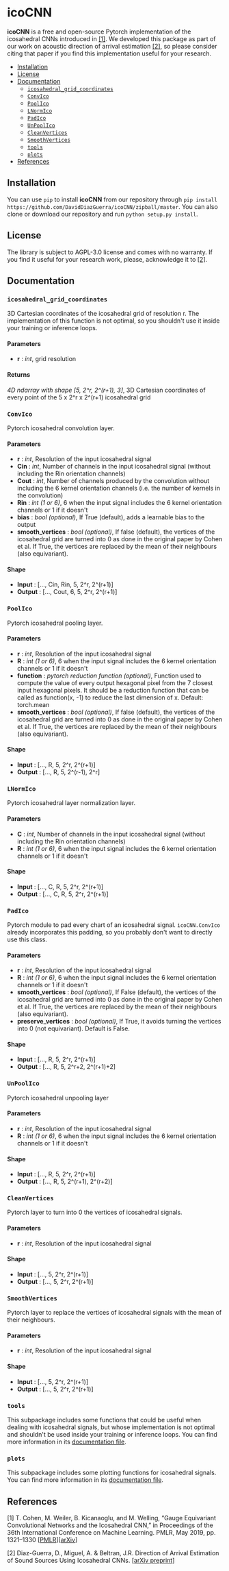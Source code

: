 
# icoCNN

**icoCNN** is a free and open-source Pytorch implementation of the icosahedral CNNs introduced in [[1]](#references). 
We developed this package as part of our work on acoustic direction of arrival estimation [[2]](#references), so please
consider citing that paper if you find this implementation useful for your research.

- [Installation](#installation)
- [License](#license)
- [Documentation](#documentation)
  * [`icosahedral_grid_coordinates`](#icosahedral_grid_coordinates)
  * [`ConvIco`](#ConvIco)
  * [`PoolIco`](#PoolIco)
  * [`LNormIco`](#LNormIco)
  * [`PadIco`](#PadIco)
  * [`UnPoolIco`](#UnPoolIco)
  * [`CleanVertices`](#CleanVertices)
  * [`SmoothVertices`](#SmoothVertices)
  * [`tools`](#tools)
  * [`plots`](#plots)
- [References](#references)

## Installation

You can use `pip` to install **icoCNN** from our repository through `pip install  https://github.com/DavidDiazGuerra/icoCNN/zipball/master`. 
You can also clone or download our repository and run `python setup.py install`.


## License

The library is subject to AGPL-3.0 license and comes with no warranty. If you find it useful for your research work, 
please, acknowledge it to [[2]](#references).

## Documentation

### `icosahedral_grid_coordinates`
3D Cartesian coordinates of the icosahedral grid of resolution r.
The implementation of this function is not optimal, so you shouldn't use it inside your training or inference loops.
#### Parameters
* **r** : *int*, grid resolution
#### Returns
*4D ndarray with shape [5, 2^r, 2^(r+1), 3]*,
3D Cartesian coordinates of every point of the 5 x 2^r x 2^(r+1) icosahedral grid

### `ConvIco`
Pytorch icosahedral convolution layer.
#### Parameters
* **r** : *int*,
        Resolution of the input icosahedral signal
* **Cin** : *int*,
        Number of channels in the input icosahedral signal (without including the Rin orientation channels)
* **Cout** : *int*,
        Number of channels produced by the convolution without including the 6 kernel orientation channels
        (i.e. the number of kernels in the convolution)
* **Rin** : *int (1 or 6)*, 
        6 when the input signal includes the 6 kernel orientation channels or 1 if it doesn't
* **bias** : *bool (optional)*,
        If True (default), adds a learnable bias to the output
* **smooth_vertices** : *bool (optional)*,
        If false (default), the vertices of the icosahedral grid are turned into 0 as done in the original paper by
        Cohen et al. If True, the vertices are replaced by the mean of their neighbours (also equivariant).
#### Shape
* **Input** : [..., Cin, Rin, 5, 2^r, 2^(r+1)]
* **Output** : [..., Cout, 6, 5, 2^r, 2^(r+1)]

### `PoolIco`
Pytorch icosahedral pooling layer.
#### Parameters
* **r** : *int*,
        Resolution of the input icosahedral signal
* **R** : *int (1 or 6)*,
        6 when the input signal includes the 6 kernel orientation channels or 1 if it doesn't
* **function** : *pytorch reduction function (optional)*,
        Function used to compute the value of every output hexagonal pixel from the 7 closest input hexagonal pixels.
        It should be a reduction function that can be called as function(x, -1) to reduce the last dimension of x.
        Default: torch.mean
* **smooth_vertices** : *bool (optional)*,
        If false (default), the vertices of the icosahedral grid are turned into 0 as done in the original paper by
        Cohen et al. If True, the vertices are replaced by the mean of their neighbours (also equivariant).
#### Shape
* **Input** : [..., R, 5, 2^r, 2^(r+1)]
* **Output** : [..., R, 5, 2^(r-1), 2^r]

### `LNormIco`
Pytorch icosahedral layer normalization layer.
#### Parameters
* **C** : *int*,
        Number of channels in the input icosahedral signal (without including the Rin orientation channels)
* **R** : *int (1 or 6)*, 
        6 when the input signal includes the 6 kernel orientation channels or 1 if it doesn't
#### Shape
* **Input** : [..., C, R, 5, 2^r, 2^(r+1)]
* **Output** : [..., C, R, 5, 2^r, 2^(r+1)]

### `PadIco`
Pytorch module to pad every chart of an icosahedral signal.
`icoCNN.ConvIco` already incorporates this padding, so you probably don't want to directly use this class.
#### Parameters
* **r** : *int*,
        Resolution of the input icosahedral signal
* **R** : *int (1 or 6)*,
        6 when the input signal includes the 6 kernel orientation channels or 1 if it doesn't
* **smooth_vertices** : *bool (optional)*,
        If False (default), the vertices of the icosahedral grid are turned into 0 as done in the original paper by
        Cohen et al. If True, the vertices are replaced by the mean of their neighbours (also equivariant).
* **preserve_vertices** : *bool (optional)*,
        If True, it avoids turning the vertices into 0 (not equivariant). Default is False.
#### Shape
* **Input** : [..., R, 5, 2^r, 2^(r+1)]
* **Output** : [..., R, 5, 2^r+2, 2^(r+1)+2]

### `UnPoolIco`
Pytorch icosahedral unpooling layer
#### Parameters
* **r** : *int*,
        Resolution of the input icosahedral signal
* **R** : *int (1 or 6)*,
        6 when the input signal includes the 6 kernel orientation channels or 1 if it doesn't
#### Shape
* **Input** : [..., R, 5, 2^r, 2^(r+1)]
* **Output** : [..., R, 5, 2^(r+1), 2^(r+2)]

### `CleanVertices`
Pytorch layer to turn into 0 the vertices of icosahedral signals.
#### Parameters
* **r** : *int*, Resolution of the input icosahedral signal
#### Shape
* **Input** : [..., 5, 2^r, 2^(r+1)]
* **Output** : [..., 5, 2^r, 2^(r+1)]

### `SmoothVertices`
Pytorch layer to replace the vertices of icosahedral signals with the mean of their neighbours.
#### Parameters
* **r** : *int*, Resolution of the input icosahedral signal
#### Shape
* **Input** : [..., 5, 2^r, 2^(r+1)]
* **Output** : [..., 5, 2^r, 2^(r+1)]

### `tools`
This subpackage includes some functions that could be useful when dealing with icosahedral signals, but whose 
implementation is not optimal and shouldn't be used inside your training or inference loops. You can find more 
information in its [documentation file](tools.md).

### `plots`
This subpackage includes some plotting functions for icosahedral signals. You can find more information in its 
[documentation file](plots.md).

## References

[1] T. Cohen, M. Weiler, B. Kicanaoglu, and M. Welling, 
“Gauge Equivariant Convolutional Networks and the Icosahedral CNN,” 
in Proceedings of the 36th International Conference on Machine Learning. PMLR, May 2019, pp. 1321–1330
[[PMLR](http://proceedings.mlr.press/v97/cohen19d.html)][[arXiv](https://arxiv.org/abs/1902.04615)]


[2] Diaz-Guerra, D., Miguel, A. & Beltran, J.R. 
Direction of Arrival Estimation of Sound Sources Using Icosahedral CNNs.
[[arXiv preprint](https://arxiv.org/abs/2203.16940)]
